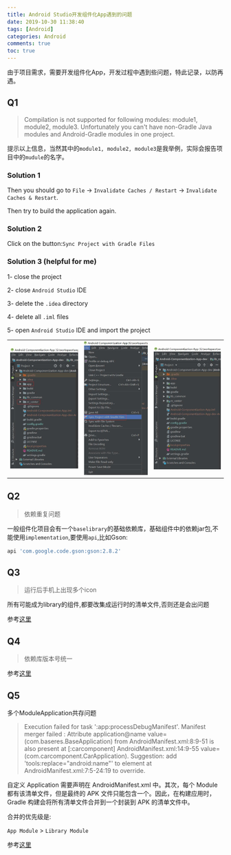 ```yaml
---
title: Android Studio开发组件化App遇到的问题
date: 2019-10-30 11:38:40
tags: [Android]
categories: Android
comments: true
toc: true
---
```


由于项目需求，需要开发组件化App，开发过程中遇到些问题，特此记录，以防再遇。



## Q1

> Compilation is not supported for following modules: module1, module2, module3. Unfortunately you can't have non-Gradle Java modules and Android-Gradle modules in one project.

提示以上信息，当然其中的`module1, module2, module3`是我举例，实际会报告项目中的`mudule`的名字。

### Solution 1

Then you should go to `File` -> `Invalidate Caches / Restart` -> `Invalidate Caches & Restart`.

Then try to build the application again.

### Solution 2

Click on the button:`Sync Project with Gradle Files`

### Solution 3 (helpful for me)

1- close the project

2- close `Android Studio` IDE

3- delete the `.idea` directory

4- delete all `.iml` files

5- open `Android Studio` IDE and import the project

<!-- more -->

|                                                              |      |      |
| ------------------------------------------------------------ | ---- | ---- |
| ![](https://raw.githubusercontent.com/Sogrey/GithubPagePics/master/imgs/Sync-Project-with-Gradle-Files-1.jpg) | ![](https://raw.githubusercontent.com/Sogrey/GithubPagePics/master/imgs/Sync-Project-with-Gradle-Files-2.jpg)     | ![](https://raw.githubusercontent.com/Sogrey/GithubPagePics/master/imgs/Sync-Project-with-Gradle-Files-3.jpg)     |

## Q2 

> 依赖重复问题

一般组件化项目会有一个`baselibrary`的基础依赖库，基础组件中的依赖jar包,不能使用`implementation`,要使用`api`,比如Gson:

``` gradle
api 'com.google.code.gson:gson:2.8.2'
```

## Q3 

> 运行后手机上出现多个icon

所有可能成为library的组件,都要改集成运行时的清单文件,否则还是会出问题

参考[这里](https://blog.csdn.net/u010899138/article/details/53516400)

## Q4

> 依赖库版本号统一

参考[这里](https://blog.csdn.net/gao_chun/article/details/58105089)

## Q5

多个ModuleApplication共存问题

> Execution failed for task ':app:processDebugManifest'.
> Manifest merger failed : Attribute application@name value=(com.baseres.BaseApplication) from AndroidManifest.xml:8:9-51
>    is also present at [:carcomponent] AndroidManifest.xml:14:9-55 value=(com.carcomponent.CarApplication).
>    Suggestion: add 'tools:replace="android:name"' to <application> element at AndroidManifest.xml:7:5-24:19 to override.

自定义 Application 需要声明在 AndroidManifest.xml 中。其次，每个 Module 都有该清单文件，但是最终的 APK 文件只能包含一个。因此，在构建应用时，Gradle 构建会将所有清单文件合并到一个封装到 APK 的清单文件中。

合并的优先级是:

`App Module` > `Library Module`

参考[这里](https://www.jianshu.com/p/5ccc545596d4)






